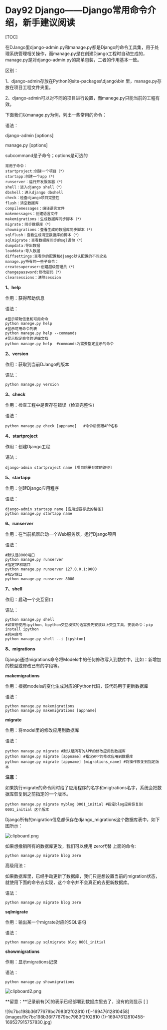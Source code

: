 # Day92 Django——Django常用命令介绍，新手建议阅读



[TOC]

在DJango里django-admin.py和manage.py都是Django的命令工具集，用于处理系统管理相关操作，而manage.py是在创建Django工程时自动生成的，manage.py是对django-admin.py的简单包装，二者的作用基本一致。

区别：

1、django-admin存放在Python的site-packages\django\bin 里，manage.py存放在项目工程文件夹里。

2、django-admin可以对不同的项目进行设置，而manege.py只能当前的工程有效。

下面我们以manage.py为例，列出一些常用的命令：

语法：

django-admin <subcommand> [options]

manage.py <subcommand> [options]

subcommand是子命令；options是可选的

```
常用子命令：
startproject:创建一个项目（*）
startapp:创建一个app（*）
runserver：运行开发服务器（*）
shell：进入django shell（*）
dbshell：进入django dbshell
check：检查django项目完整性
flush：清空数据库
compilemessages：编译语言文件
makemessages：创建语言文件
makemigrations：生成数据库同步脚本（*）
migrate：同步数据库（*）
showmigrations：查看生成的数据库同步脚本（*）
sqlflush：查看生成清空数据库的脚本（*）
sqlmigrate：查看数据库同步的sql语句（*）
dumpdata:导出数据
loaddata:导入数据
diffsettings:查看你的配置和django默认配置的不同之处
manage.py特有的一些子命令：
createsuperuser:创建超级管理员（*）
changepassword:修改密码（*）
clearsessions：清除session
```

**1、help**

作用：获得帮助信息

语法：

```
#显示帮助信息和可用命令
python manege.py help
#显示可用命令列表
python manege.py help --commands
#显示指定命令的详细文档
python manage.py help  #commands为需要指定显示的命令
```

**2、version**

作用：获取到当前DJango的版本

语法：

```
python manage.py version
```

**3、check**

作用：检查工程中是否存在错误（检查完整性）

语法：

```
python manage.py check [appname]   #命令后面跟APP名称
```

**4、startproject**

作用：创建Django工程

语法：

```
django-admin startproject name [项目想要存放的路径]
```

**5、startapp**

作用：创建Django应用程序

语法：

```
django-admin startapp name [应用想要存放的路径]
python manage.py startapp name
```

**6、runserver**

作用：在当前机器启动一个Web服务器，运行Django项目

语法：

```
#默认是8000端口
python manage.py runserver
#指定IP和端口
python manage.py runserver 127.0.0.1:8000
#指定端口
python manage.py runserver 8000
```

**7、shell**

作用：启动一个交互窗口

语法：

```
python manage.py shell
#如果想使用ipython、bpython交互模式的话需要先安装以上交互工具，安装命令：pip install ipython
#启用命令
python manage.py shell --i [ipyhton]
```

**8、migrations**

Django通过migrations命令将Models中的任何修改写入到数库中，比如：新增加的模型或修改已有的字段等。

**makemigrations**

作用：根据models的变化生成对应的Python代码，该代码用于更新数据库

语法：

```
python manage.py makemigrations
python manage.py makemigrations [appname]
```

**migrate**

作用：将model里的修改应用到数据库

语法：

```
python manage.py migrate #默认是所有的APP的修改应用到数据库
python manage.py migrate [appname] #指定APP的修改应用到数据库
python manage.py migrate [appname] [migrations_name] #将操作恢复到指定版本
```

**注意：**

如果执行migrate的命令同时给了应用程序的名字和migtrations名字，系统会把数据库恢复到之前指定的一个版本。

```
python manage.py migrate myblog 0001_initial #指定blog应用恢复到0001_initial 这个版本
```

Django所有的migration信息都保存在django_migrations这个数据库表中，如下图所示：

![clipboard.png](images/clipboard_20190417034155_566.png)

如果想撤销所有的数据库更改，我们可以使用 zero代替 上面的命令:

```
python manage.py migrate blog zero
```

高级用法：

如果数据库里，已经手动更新了数据库，我们只是想设置当前的migration状态，就使用下面的命令去实现，这个命令并不会真正的去更新数据库。

语法：

```
python manage.py migrate blog zero
```

**sqlmigrate**

作用：输出某一个migrate对应的SQL语句

语法：

```
python manage.py sqlmigrate blog 0001_initial
```

**showmigrations**

作用：显示migrations记录

语法：

```
python manage.py showmigrations
```

![clipboard2.png](images/clipboard2_20190417034426_899.png)

**留意：**记录前有[X]的表示已经部署到数据库里去了，没有的则显示 [ ]



![9c7bc198b36f77679bc7983f2f02810 (1)-16947612810458](images/9c7bc198b36f77679bc7983f2f02810 (1)-16947612810458-169527915757830.jpg)
